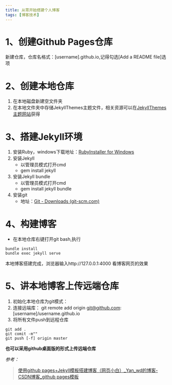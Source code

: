 ```yaml
---
title: 从零开始搭建个人博客
tags: [博客技术]
---
```


# 1、创建Github Pages仓库

 新建仓库，仓库名格式：[username].github.io,记得勾选[Add a README file]选项

# 2、创建本地仓库
1. 在本地磁盘新建空文件夹
2. 在本地文件夹中存储JekyllThemes主题文件，相关资源可以在[JekyllThemes主题网站](http://jekyllthemes.org/)获得

# 3、搭建Jekyll环境

1. 安装Ruby，windows下载地址：[RubyInstaller for Windows](https://rubyinstaller.org/)
2. 安装Jekyll
   - 以管理员模式打开cmd
   - gem install jekyll
3. 安装Jekyll bundle
   - 以管理员模式打开cmd
   - gem install jekyll bundle
4. 安装git
   - 地址：[Git - Downloads (git-scm.com)](https://git-scm.com/downloads)

# 4、构建博客

- 在本地仓库右键打开git bash,执行

```
bundle install
bundle exec jekyll serve
```

本地博客搭建完成，浏览器输入http://127.0.0.1:4000 看博客网页的效果
# 5、讲本地博客上传远端仓库
1. 初始化本地仓库为git模式：
2. 连接远端库： git remote add origin git@github.com:[username]/username.github.io
3. 将所有文件push到远程仓库
```
git add .
git comit -m""
git push [-f] origin master 
```
**也可以采用github桌面版的形式上传远端仓库**



*参考：*

> [使用github pages+Jekyll模板搭建博客（网页小白）_Yan_wd的博客-CSDN博客_github pages模板](https://blog.csdn.net/weixin_43871601/article/details/104248805)

